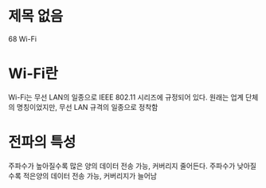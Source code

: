 # 제목 없음

68 Wi-Fi

# Wi-Fi란

Wi-Fi는 무선 LAN의 일종으로 IEEE 802.11 시리즈에 규정되어 있다. 원래는 업계 단체의 명칭이었지만, 무선 LAN 규격의 일종으로 정착함

# 전파의 특성

주파수가 높아질수록 많은 양의 데이터 전송 가능, 커버리지 줄어든다.
주파수가 낮아질수록 적은양의 데이터 전송 가능, 커버리지가 늘어남